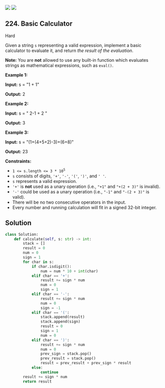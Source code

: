 [![](https://img.shields.io/github/stars/LeetCode-Top-Interview-150/LeetCode-Top-Interview-150?label=Stars&style=flat-square)](https://github.com/LeetCode-Top-Interview-150/LeetCode-Top-Interview-150)
[![](https://img.shields.io/github/forks/LeetCode-Top-Interview-150/LeetCode-Top-Interview-150?label=Fork%20me%20on%20GitHub%20&style=flat-square)](https://github.com/LeetCode-Top-Interview-150/LeetCode-Top-Interview-150/fork)

## 224\. Basic Calculator

Hard

Given a string `s` representing a valid expression, implement a basic calculator to evaluate it, and return _the result of the evaluation_.

**Note:** You are **not** allowed to use any built-in function which evaluates strings as mathematical expressions, such as `eval()`.

**Example 1:**

**Input:** s = "1 + 1"

**Output:** 2 

**Example 2:**

**Input:** s = " 2-1 + 2 "

**Output:** 3 

**Example 3:**

**Input:** s = "(1+(4+5+2)-3)+(6+8)"

**Output:** 23 

**Constraints:**

*   <code>1 <= s.length <= 3 * 10<sup>5</sup></code>
*   `s` consists of digits, `'+'`, `'-'`, `'('`, `')'`, and `' '`.
*   `s` represents a valid expression.
*   `'+'` is **not** used as a unary operation (i.e., `"+1"` and `"+(2 + 3)"` is invalid).
*   `'-'` could be used as a unary operation (i.e., `"-1"` and `"-(2 + 3)"` is valid).
*   There will be no two consecutive operators in the input.
*   Every number and running calculation will fit in a signed 32-bit integer.

## Solution

```python
class Solution:
    def calculate(self, s: str) -> int:
        stack = []
        result = 0
        num = 0
        sign = 1
        for char in s:
            if char.isdigit():
                num = num * 10 + int(char)
            elif char == '+':
                result += sign * num
                num = 0
                sign = 1
            elif char == '-':
                result += sign * num
                num = 0
                sign = -1
            elif char == '(':
                stack.append(result)
                stack.append(sign)
                result = 0
                sign = 1
                num = 0
            elif char == ')':
                result += sign * num
                num = 0
                prev_sign = stack.pop()
                prev_result = stack.pop()
                result = prev_result + prev_sign * result
            else:
                continue
        result += sign * num
        return result
```
